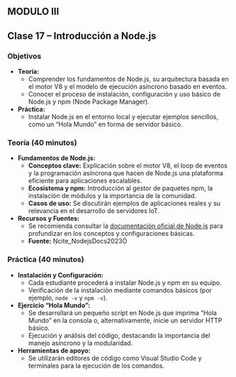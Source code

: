 ## MODULO III

## Clase 17 – Introducción a Node.js

### Objetivos 
- **Teoría:**  
  - Comprender los fundamentos de Node.js, su arquitectura basada en el motor V8 y el modelo de ejecución asíncrono basado en eventos.  
  - Conocer el proceso de instalación, configuración y uso básico de Node.js y npm (Node Package Manager).  
- **Práctica:**  
  - Instalar Node.js en el entorno local y ejecutar ejemplos sencillos, como un “Hola Mundo” en forma de servidor básico.

### Teoría (40 minutos)
- **Fundamentos de Node.js:**  
  - **Conceptos clave:** Explicación sobre el motor V8, el loop de eventos y la programación asíncrona que hacen de Node.js una plataforma eficiente para aplicaciones escalables.  
  - **Ecosistema y npm:** Introducción al gestor de paquetes npm, la instalación de módulos y la importancia de la comunidad.  
  - **Casos de uso:** Se discutirán ejemplos de aplicaciones reales y su relevancia en el desarrollo de servidores IoT.
- **Recursos y Fuentes:**  
  - Se recomienda consultar la [documentación oficial de Node.js](https://nodejs.org/en/docs/) para profundizar en los conceptos y configuraciones básicas.  
  - **Fuente:** cite_NodejsDocs2023

### Práctica (40 minutos)
- **Instalación y Configuración:**  
  - Cada estudiante procederá a instalar Node.js y npm en su equipo.  
  - Verificación de la instalación mediante comandos básicos (por ejemplo, `node -v` y `npm -v`).
- **Ejercicio “Hola Mundo”:**  
  - Se desarrollará un pequeño script en Node.js que imprima “Hola Mundo” en la consola o, alternativamente, inicie un servidor HTTP básico.  
  - Ejecución y análisis del código, destacando la importancia del manejo asíncrono y la modularidad.
- **Herramientas de apoyo:**  
  - Se utilizarán editores de código como Visual Studio Code y terminales para la ejecución de los comandos.

